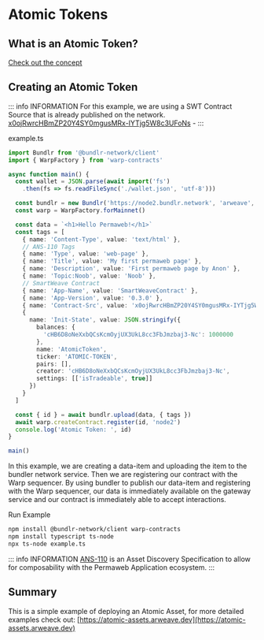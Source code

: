 # Atomic Tokens

## What is an Atomic Token? 

[Check out the concept](../../concepts/atomic-tokens)

## Creating an Atomic Token

::: info INFORMATION
For this example, we are using a SWT Contract Source that is already published on the network. [x0ojRwrcHBmZP20Y4SY0mgusMRx-IYTjg5W8c3UFoNs](https://sonar.warp.cc/#/app/source/x0ojRwrcHBmZP20Y4SY0mgusMRx-IYTjg5W8c3UFoNs#) - 
:::

example.ts

```ts
import Bundlr from '@bundlr-network/client'
import { WarpFactory } from 'warp-contracts'

async function main() {
  const wallet = JSON.parse(await import('fs')
    .then(fs => fs.readFileSync('./wallet.json', 'utf-8')))

  const bundlr = new Bundlr('https://node2.bundlr.network', 'arweave', wallet)
  const warp = WarpFactory.forMainnet()

  const data = `<h1>Hello Permaweb!</h1>`
  const tags = [
    { name: 'Content-Type', value: 'text/html' },
    // ANS-110 Tags 
    { name: 'Type', value: 'web-page' },
    { name: 'Title', value: 'My first permaweb page' },
    { name: 'Description', value: 'First permaweb page by Anon' },
    { name: 'Topic:Noob', value: 'Noob' },
    // SmartWeave Contract
    { name: 'App-Name', value: 'SmartWeaveContract' },
    { name: 'App-Version', value: '0.3.0' },
    { name: 'Contract-Src', value: 'x0ojRwrcHBmZP20Y4SY0mgusMRx-IYTjg5W8c3UFoNs' },
    {
      name: 'Init-State', value: JSON.stringify({
        balances: {
          'cHB6D8oNeXxbQCsKcmOyjUX3UkL8cc3FbJmzbaj3-Nc': 1000000
        },
        name: 'AtomicToken',
        ticker: 'ATOMIC-TOKEN',
        pairs: [],
        creator: 'cHB6D8oNeXxbQCsKcmOyjUX3UkL8cc3FbJmzbaj3-Nc',
        settings: [['isTradeable', true]]
      })
    }
  ]

  const { id } = await bundlr.upload(data, { tags })
  await warp.createContract.register(id, 'node2')
  console.log('Atomic Token: ', id)
}

main()
```

In this example, we are creating a data-item and uploading the item to the bundler network service. Then we are registering our contract with the Warp sequencer. By using bundler to publish our data-item and registering with the Warp sequencer, our data is immediately available on the gateway service and our contract is immediately able to accept interactions.

Run Example

```sh
npm install @bundlr-network/client warp-contracts 
npm install typescript ts-node
npx ts-node example.ts
```

::: info INFORMATION
[ANS-110](https://github.com/ArweaveTeam/arweave-standards/blob/master/ans/ANS-110.md) is an Asset Discovery Specification to allow for composability with the Permaweb Application ecosystem.
:::

## Summary

This is a simple example of deploying an Atomic Asset, for more detailed examples check out: [https://atomic-assets.arweave.dev](https://atomic-assets.arweave.dev)

